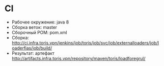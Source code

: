 # CI

- Рабочее окружение: java 8
- Сборка веток: master
- Сборочный POM: pom.xml
- Сборка: http://ci.infra.toris.vpn/jenkins/job/toris/job/svc/job/externalloaders/job/loaderfias/job/build/
- Результат: артефакт http://artifacts.infra.toris.vpn/repository/maven/toris/loadforegrul/